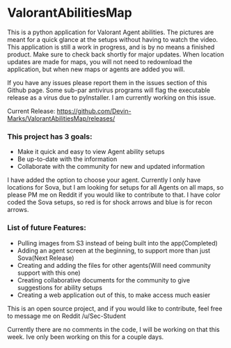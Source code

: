 # ValorantAbilitiesMap

This is a python application for Valorant Agent abilities.  The pictures are meant for a quick glance at the setups without having to watch the video.  This application is still a work in progress, and is by no means a finished product.  Make sure to check back shortly for major updates.  When location updates are made for maps, you will not need to redownload the application, but when new maps or agents are added you will.

If you have any issues please report them in the issues section of this Github page.  Some sub-par antivirus programs will flag the executable release as a virus due to pyInstaller.  I am currently working on this issue.

Current Release: https://github.com/Devin-Marks/ValorantAbilitiesMap/releases/

### This project has 3 goals:
- Make it quick and easy to view Agent ability setups
- Be up-to-date with the information
- Collaborate with the community for new and updated information

I have added the option to choose your agent.  Currently I only have locations for Sova, but I am looking for setups for all Agents on all maps, so please PM me on Reddit if you would like to contribute to that.  I have color coded the Sova setups, so red is for shock arrows and blue is for recon arrows.

### List of future Features:
- Pulling images from S3 instead of being built into the app(Completed)
- Adding an agent screen at the beginning, to support more than just Sova(Next Release)
- Creating and adding the files for other agents(Will need community support with this one)
- Creating collaborative documents for the community to give suggestions for ability setups
- Creating a web application out of this, to make access much easier

This is an open source project, and if you would like to contribute, feel free to message me on Reddit /u/Sec-Student

Currently there are no comments in the code, I will be working on that this week.  Ive only been working on this for a couple days.
